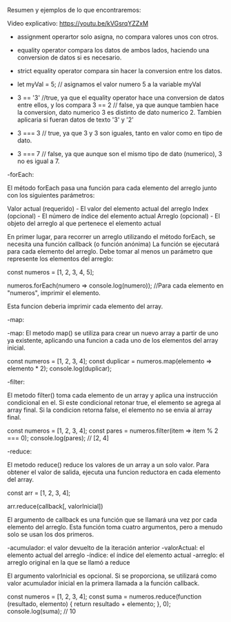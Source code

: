 
Resumen y ejemplos de lo que encontraremos: 

Video explicativo: https://youtu.be/kVGsrqYZZxM

- assignment operartor solo asigna, no compara valores unos con otros. 
- equality operator compara los datos de ambos lados, haciendo una conversion de datos si es necesario.
- strict equality operator compara sin hacer la conversion entre los datos. 

- let myVal = 5; // asignamos el valor numero 5 a la variable myVal

- 3 == '3' //true, ya que el equality operator hace una conversion de datos entre ellos, y los compara
  3 == 2 // false, ya que aunque tambien hace la conversion, dato numerico 3 es distinto de dato numerico 2. Tambien aplicaria si fueran datos de texto '3' y '2'

- 3 === 3 // true, ya que 3 y 3 son iguales, tanto en valor como en tipo de dato.
- 3 === 7 // false, ya que aunque son el mismo tipo de dato (numerico), 3 no es igual a 7.

-forEach: 

El método forEach pasa una función para cada elemento del arreglo 
junto con los siguientes parámetros:

Valor actual (requerido) - El valor del elemento actual del arreglo
Index (opcional) - El número de índice del elemento actual
Arreglo (opcional) - El objeto del arreglo al que pertenece el elemento actual

En primer lugar, para recorrer un arreglo utilizando el método forEach, 
se necesita una función callback (o función anónima)
La función se ejecutará para cada elemento del arreglo. Debe tomar al menos un parámetro 
que represente los elementos del arreglo:

const numeros = [1, 2, 3, 4, 5];

numeros.forEach(numero => console.log(numero)); //Para cada elemento en "numeros", imprimir el elemento.

Esta funcion deberia imprimir cada elemento del array. 

-map: 

-map:
El metodo map() se utiliza para crear un nuevo array a partir de uno ya existente,
aplicando una funcion a cada uno de los elementos del array inicial. 

const numeros = [1, 2, 3, 4];
const duplicar = numeros.map(elemento => elemento * 2);
console.log(duplicar); 


-filter:

El metodo filter() toma cada elemento de un array y aplica una instrucción condicional 
en el. Si este condicional retonar true, el elemento se agrega al array final.
Si la condicion retorna false, el elemento no se envia al array final. 

const numeros = [1, 2, 3, 4];
const pares = numeros.filter(item => item % 2 === 0);
console.log(pares); // [2, 4]

-reduce: 

El metodo reduce() reduce los valores de un array a un solo valor. 
Para obtener el valor de salida, ejecuta una funcion reductora en cada elemento
del array. 

const arr = [1, 2, 3, 4]; 

arr.reduce(callback[, valorInicial])

El argumento de callback es una función que se llamará una vez por 
cada elemento del arreglo. Esta función toma cuatro argumentos, 
pero a menudo solo se usan los dos primeros.

-acumulador: el valor devuelto de la iteración anterior
-valorActual: el elemento actual del arreglo
-índice: el índice del elemento actual
-arreglo: el arreglo original en la que se llamó a reduce

El argumento valorInicial es opcional. Si se proporciona,
se utilizará como valor acumulador inicial en la primera llamada a la función callback.

const numeros = [1, 2, 3, 4];
const suma = numeros.reduce(function (resultado, elemento) {
  return resultado + elemento;
}, 0);
console.log(suma); // 10
